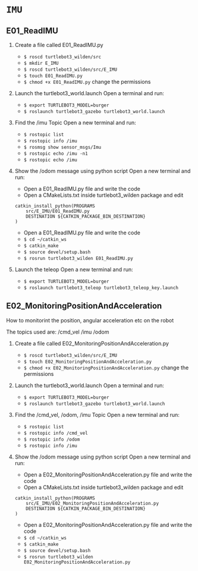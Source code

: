 # `IMU`

## E01_ReadIMU

1. Create a file called E01_ReadIMU.py

   - `$ roscd turtlebot3_wilden/src`
   - `$ mkdir E_IMU`
   - `$ roscd turtlebot3_wilden/src/E_IMU`
   - `$ touch E01_ReadIMU.py`
   - `$ chmod +x E01_ReadIMU.py` change the permissions

2. Launch the turtlebot3_world.launch
   Open a terminal and run:

   - `$ export TURTLEBOT3_MODEL=burger`
   - `$ roslaunch turtlebot3_gazebo turtlebot3_world.launch`

3. Find the /imu Topic
   Open a new terminal and run:

   - `$ rostopic list`
   - `$ rostopic info /imu`
   - `$ rosmsg show sensor_msgs/Imu`
   - `$ rostopic echo /imu -n1`
   - `$ rostopic echo /imu`

4. Show the /odom message using python script
   Open a new terminal and run:

   - Open a E01_ReadIMU.py file and write the code
   - Open a CMakeLists.txt inside turtlebot3_wilden package and edit

   ```
   catkin_install_python(PROGRAMS
       src/E_IMU/E01_ReadIMU.py
       DESTINATION ${CATKIN_PACKAGE_BIN_DESTINATION}
   )
   ```

   - Open a E01_ReadIMU.py file and write the code
   - `$ cd ~/catkin_ws`
   - `$ catkin_make`
   - `$ source devel/setup.bash`
   - `$ rosrun turtlebot3_wilden E01_ReadIMU.py`

5. Launch the teleop
   Open a new terminal and run:

   - `$ export TURTLEBOT3_MODEL=burger`
   - `$ roslaunch turtlebot3_teleop turtlebot3_teleop_key.launch`

## E02_MonitoringPositionAndAcceleration

How to monitorint the position, angular acceleration etc on the robot

The topics used are:
/cmd_vel
/imu
/odom

1. Create a file called E02_MonitoringPositionAndAcceleration.py

   - `$ roscd turtlebot3_wilden/src/E_IMU`
   - `$ touch E02_MonitoringPositionAndAcceleration.py`
   - `$ chmod +x E02_MonitoringPositionAndAcceleration.py` change the permissions

2. Launch the turtlebot3_world.launch
   Open a terminal and run:

   - `$ export TURTLEBOT3_MODEL=burger`
   - `$ roslaunch turtlebot3_gazebo turtlebot3_world.launch`

3. Find the /cmd_vel, /odom, /imu Topic
   Open a new terminal and run:

   - `$ rostopic list`
   - `$ rostopic info /cmd_vel`
   - `$ rostopic info /odom`
   - `$ rostopic info /imu`

4. Show the /odom message using python script
   Open a new terminal and run:

   - Open a E02_MonitoringPositionAndAcceleration.py file and write the code
   - Open a CMakeLists.txt inside turtlebot3_wilden package and edit

   ```
   catkin_install_python(PROGRAMS
       src/E_IMU/E02_MonitoringPositionAndAcceleration.py
       DESTINATION ${CATKIN_PACKAGE_BIN_DESTINATION}
   )
   ```

   - Open a E02_MonitoringPositionAndAcceleration.py file and write the code
   - `$ cd ~/catkin_ws`
   - `$ catkin_make`
   - `$ source devel/setup.bash`
   - `$ rosrun turtlebot3_wilden E02_MonitoringPositionAndAcceleration.py`
